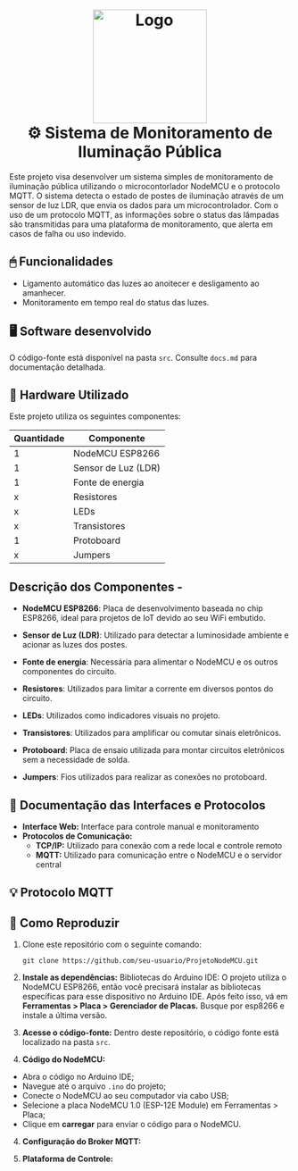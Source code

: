   <h1 align="center" id="project_name">
  <img src="https://github.com/user-attachments/assets/b2d46483-62ba-4f6b-a25e-000a550c525e" alt="Logo" width="204px">
  <br>
  ⚙ Sistema de Monitoramento de Iluminação Pública  
  <br> </h1>
Este projeto visa desenvolver um sistema simples de monitoramento de iluminação pública utilizando o microcontorlador NodeMCU e o protocolo MQTT. O sistema detecta o estado de postes de iluminação através de um sensor de luz LDR, que envia os dados para um microcontrolador. Com o uso de um protocolo MQTT, as informações sobre o status das lâmpadas são transmitidas para uma plataforma de monitoramento, que alerta em casos de falha ou uso indevido. 


## 🖱 Funcionalidades
- Ligamento automático das luzes ao anoitecer e desligamento ao amanhecer.
- Monitoramento em tempo real do status das luzes.

## 🖥 Software desenvolvido 
O código-fonte está disponível na pasta `src`. Consulte `docs.md` para documentação detalhada.

## 🔌 Hardware Utilizado

Este projeto utiliza os seguintes componentes: 

| Quantidade | Componente | 
|------------|------------|
|     1      | NodeMCU ESP8266 | 
| 1 | Sensor de Luz (LDR) | 
| 1 | Fonte de energia | 
| x | Resistores | 
| x | LEDs | 
| x | Transistores |
| 1 | Protoboard | 
| x | Jumpers |


## Descrição dos Componentes - 

- **NodeMCU ESP8266**: Placa de desenvolvimento baseada no chip ESP8266, ideal para projetos de IoT devido ao seu WiFi embutido. 
- **Sensor de Luz (LDR)**: Utilizado para detectar a luminosidade ambiente e acionar as luzes dos postes. 
- **Fonte de energia**: Necessária para alimentar o NodeMCU e os outros componentes do circuito. 
- **Resistores**: Utilizados para limitar a corrente em diversos pontos do circuito. 
- **LEDs**: Utilizados como indicadores visuais no projeto. 
- **Transistores**: Utilizados para amplificar ou comutar sinais eletrônicos. 
- **Protoboard**: Placa de ensaio utilizada para montar circuitos eletrônicos sem a necessidade de solda. 



- **Jumpers**: Fios utilizados para realizar as conexões no protoboard.


## 📁 Documentação das Interfaces e Protocolos

- **Interface Web:** Interface para controle manual e monitoramento
- **Protocolos de Comunicação:** 
  - **TCP/IP:** Utilizado para conexão com a rede local e controle remoto
  - **MQTT:** Utilizado para comunicação entre o NodeMCU e o servidor central
 
## 💡 Protocolo MQTT


## 📌 Como Reproduzir 

1. Clone este repositório com o seguinte comando:

    ```
   git clone https://github.com/seu-usuario/ProjetoNodeMCU.git
2. **Instale as dependências:** Bibliotecas do Arduino IDE: O projeto utiliza o NodeMCU ESP8266, então você precisará instalar as bibliotecas específicas para esse dispositivo no Arduino IDE. Após feito isso, vá em **Ferramentas > Placa > Gerenciador de Placas.** Busque por esp8266 e instale a última versão.
3. **Acesse o código-fonte:** Dentro deste repositório, o código fonte está localizado na pasta `src`.
4. **Código do NodeMCU:**
- Abra o código no Arduino IDE;
- Navegue até o arquivo `.ino` do projeto;
- Conecte o NodeMCU ao seu computador via cabo USB;
- Selecione a placa NodeMCU 1.0 (ESP-12E Module) em Ferramentas > Placa;
- Clique em **carregar** para enviar o código para o NodeMCU.

4. **Configuração do Broker MQTT:**
  
5. **Plataforma de Controle:**





